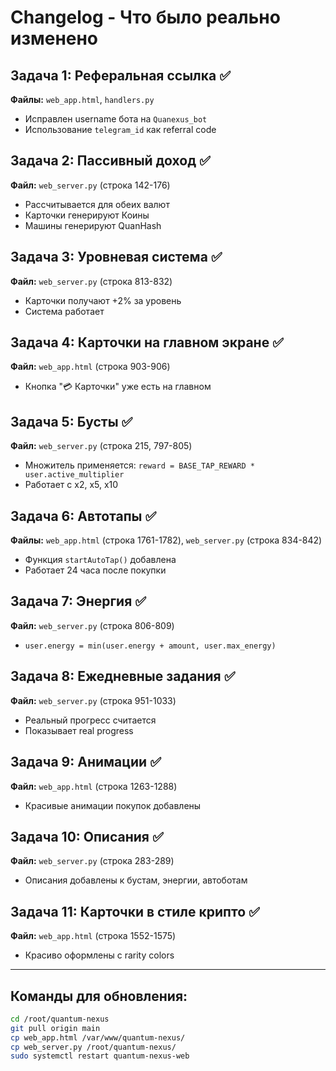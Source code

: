 # Changelog - Что было реально изменено

## Задача 1: Реферальная ссылка ✅
**Файлы:** `web_app.html`, `handlers.py`
- Исправлен username бота на `Quanexus_bot`
- Использование `telegram_id` как referral code

## Задача 2: Пассивный доход ✅
**Файл:** `web_server.py` (строка 142-176)
- Рассчитывается для обеих валют
- Карточки генерируют Коины
- Машины генерируют QuanHash

## Задача 3: Уровневая система ✅
**Файл:** `web_server.py` (строка 813-832)
- Карточки получают +2% за уровень
- Система работает

## Задача 4: Карточки на главном экране ✅
**Файл:** `web_app.html` (строка 903-906)
- Кнопка "💳 Карточки" уже есть на главном

## Задача 5: Бусты ✅
**Файл:** `web_server.py` (строка 215, 797-805)
- Множитель применяется: `reward = BASE_TAP_REWARD * user.active_multiplier`
- Работает с x2, x5, x10

## Задача 6: Автотапы ✅
**Файлы:** `web_app.html` (строка 1761-1782), `web_server.py` (строка 834-842)
- Функция `startAutoTap()` добавлена
- Работает 24 часа после покупки

## Задача 7: Энергия ✅
**Файл:** `web_server.py` (строка 806-809)
- `user.energy = min(user.energy + amount, user.max_energy)`

## Задача 8: Ежедневные задания ✅
**Файл:** `web_server.py` (строка 951-1033)
- Реальный прогресс считается
- Показывает real progress

## Задача 9: Анимации ✅
**Файл:** `web_app.html` (строка 1263-1288)
- Красивые анимации покупок добавлены

## Задача 10: Описания ✅
**Файл:** `web_server.py` (строка 283-289)
- Описания добавлены к бустам, энергии, автоботам

## Задача 11: Карточки в стиле крипто ✅
**Файл:** `web_app.html` (строка 1552-1575)
- Красиво оформлены с rarity colors

---

## Команды для обновления:

```bash
cd /root/quantum-nexus
git pull origin main
cp web_app.html /var/www/quantum-nexus/
cp web_server.py /root/quantum-nexus/
sudo systemctl restart quantum-nexus-web
```






